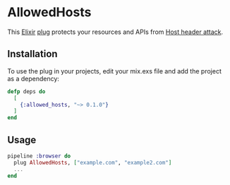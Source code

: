 # AllowedHosts

This [Elixir](http://elixir-lang.org/) [plug](https://github.com/elixir-lang/plug) protects your resources and APIs from [Host header attack](https://www.acunetix.com/vulnerabilities/web/host-header-attack).

## Installation

To use the plug in your projects, edit your mix.exs file and add the project as a dependency:

```elixir
defp deps do
  [
    {:allowed_hosts, "~> 0.1.0"}
  ]
end
```

## Usage

```elixir
pipeline :browser do
  plug AllowedHosts, ["example.com", "example2.com"]
  ...
end
```
